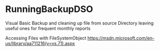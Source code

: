 # RunningBackupDSO
Visual Basic Backup and cleaning up file from source Directory leaving useful ones for frequent monthly reports

Accessing Files with FileSystemObject
https://msdn.microsoft.com/en-us/library/aa711216(v=vs.71).aspx
